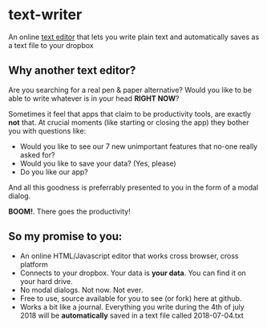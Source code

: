 # text-writer

An online [text editor](https://madeinouweland.github.io/text-writer) that lets you write plain text and automatically saves as a text file to your dropbox

## Why another text editor?

Are you searching for a real pen & paper alternative? Would you like to be able to write whatever is in your head **RIGHT NOW**?

Sometimes it feel that apps that claim to be productivity tools, are exactly **not** that. At crucial moments (like starting or closing the app) they bother you with questions like:

- Would you like to see our 7 new unimportant features that no-one really asked for?
- Would you like to save your data? (Yes, please)
- Do you like our app?

And all this goodness is preferrably presented to you in the form of a modal dialog.

**BOOM!**. There goes the productivity!

## So my promise to you:

- An online HTML/Javascript editor that works cross browser, cross platform
- Connects to your dropbox. Your data is **your data**. You can find it on your hard drive.
- No modal dialogs. Not now. Not ever.
- Free to use, source available for you to see (or fork) here at github.
- Works a bit like a journal. Everything you write during the 4th of july 2018 will be **automatically** saved in a text file called 2018-07-04.txt
